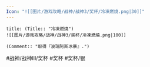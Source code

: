 ```yaml
---
Icon: "![[图片/游戏攻略/战神/战神3/奖杯/冷凍燃燒.png|30]]"
---
```

```ad-common-silver-trophy
title: (Title:: "冷凍燃燒")
![[图片/游戏攻略/战神/战神3/奖杯/冷凍燃燒.png|100]]

(Comment:: "取得『波瑞阿斯冰暴』.")
```

#战神/战神III/奖杯 #奖杯 #奖杯/银
